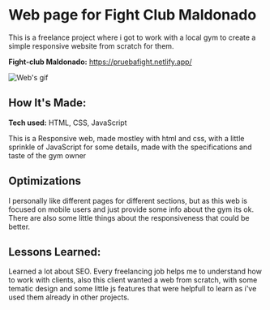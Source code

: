 # Web page for Fight Club Maldonado
This is a freelance project where i got to work with a local gym to create a simple responsive website from scratch for them.

**Fight-club Maldonado:** https://pruebafight.netlify.app/

![Web's gif]([http://placecorgi.com/1200/650](https://raw.githubusercontent.com/andresgonzalezarbildi/PruebaFight/master/Fight%20Club.gif))

## How It's Made:

**Tech used:** HTML, CSS, JavaScript

This is a Responsive web, made mostley with html and css, with a little sprinkle of JavaScript for some details, made with the specifications and taste of the gym owner

## Optimizations

I personally like different pages for different sections, but as this web is focused on mobile users and just provide some info about the gym its ok.
There are also some little things about the responsiveness that could be better.

## Lessons Learned:

Learned a lot about SEO.
Every freelancing job helps me to understand how to work with clients, also this client wanted a web from scratch, with some tematic design and some little js features that were helpfull to learn as i've used them already in other projects.
